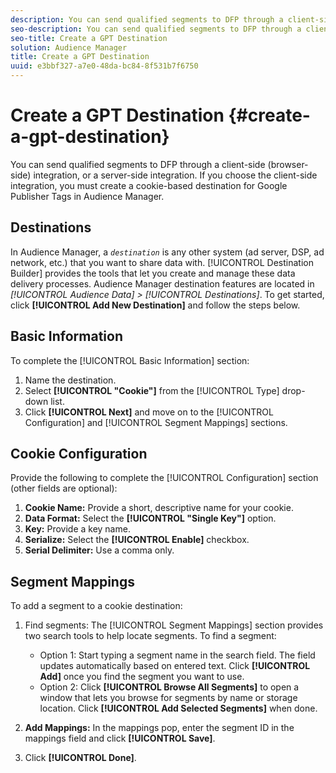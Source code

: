 ```yaml
---
description: You can send qualified segments to DFP through a client-side (browser-side) integration, or a server-side integration. If you choose the client-side integration, you must create a cookie-based destination for Google Publisher Tags in Audience Manager.
seo-description: You can send qualified segments to DFP through a client-side (browser-side) integration, or a server-side integration. If you choose the client-side integration, you must create a cookie-based destination for Google Publisher Tags in Audience Manager.
seo-title: Create a GPT Destination
solution: Audience Manager
title: Create a GPT Destination
uuid: e3bbf327-a7e0-48da-bc84-8f531b7f6750
---
```


# Create a GPT Destination {#create-a-gpt-destination}

You can send qualified segments to DFP through a client-side (browser-side) integration, or a server-side integration. If you choose the client-side integration, you must create a cookie-based destination for Google Publisher Tags in Audience Manager.

## Destinations

In Audience Manager, a *`destination`* is any other system (ad server, DSP, ad network, etc.) that you want to share data with. [!UICONTROL Destination Builder] provides the tools that let you create and manage these data delivery processes. Audience Manager destination features are located in *[!UICONTROL Audience Data] > [!UICONTROL Destinations]*. To get started, click **[!UICONTROL Add New Destination]** and follow the steps below.

## Basic Information

To complete the [!UICONTROL Basic Information] section:

1. Name the destination.
1. Select **[!UICONTROL "Cookie"]** from the [!UICONTROL Type] drop-down list.
1. Click **[!UICONTROL Next]** and move on to the [!UICONTROL Configuration] and [!UICONTROL Segment Mappings] sections.

## Cookie Configuration

Provide the following to complete the [!UICONTROL Configuration] section (other fields are optional):

1. **Cookie Name:** Provide a short, descriptive name for your cookie.
1. **Data Format:** Select the **[!UICONTROL "Single Key"]** option.
1. **Key:** Provide a key name.
1. **Serialize:** Select the **[!UICONTROL Enable]** checkbox.
1. **Serial Delimiter:** Use a comma only.

## Segment Mappings

To add a segment to a cookie destination:

1. Find segments: The [!UICONTROL Segment Mappings] section provides two search tools to help locate segments. To find a segment:

    * Option 1: Start typing a segment name in the search field. The field updates automatically based on entered text. Click **[!UICONTROL Add]** once you find the segment you want to use.
    * Option 2: Click **[!UICONTROL Browse All Segments]** to open a window that lets you browse for segments by name or storage location. Click **[!UICONTROL Add Selected Segments]** when done.

1. **Add Mappings:** In the mappings pop, enter the segment ID in the mappings field and click **[!UICONTROL Save]**.

1. Click **[!UICONTROL Done]**.